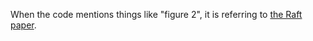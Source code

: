 
When the code mentions things like "figure 2", it is referring to [the Raft paper](https://raft.github.io/raft.pdf).
